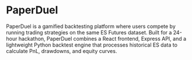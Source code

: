 # PaperDuel
PaperDuel is a gamified backtesting platform where users compete by running trading strategies on the same ES Futures dataset. Built for a 24-hour hackathon, PaperDuel combines a React frontend, Express API, and a lightweight Python backtest engine that processes historical ES data to calculate PnL, drawdowns, and equity curves.
